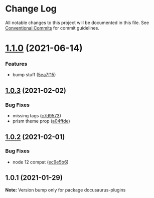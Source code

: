 # Change Log

All notable changes to this project will be documented in this file.
See [Conventional Commits](https://conventionalcommits.org) for commit guidelines.

# [1.1.0](https://github.com/jquense/docusaurus-plugins/compare/v1.0.3...v1.1.0) (2021-06-14)


### Features

* bump stuff ([5ea7f15](https://github.com/jquense/docusaurus-plugins/commit/5ea7f150ac3a18f0a0810ce48373cee04164803c))





## [1.0.3](https://github.com/4Catalyzer/docusaurus-plugin-react-metadata/compare/v1.0.2...v1.0.3) (2021-02-02)


### Bug Fixes

* missing tags ([c7d9573](https://github.com/4Catalyzer/docusaurus-plugin-react-metadata/commit/c7d95735bf0e40bc7ed0dfbd4f57456bf69fd854))
* prism theme prop ([a04ffde](https://github.com/4Catalyzer/docusaurus-plugin-react-metadata/commit/a04ffdeefa1eec4bc07aa16917c8732957a2e77f))





## [1.0.2](https://github.com/jquense/docusaurus-plugins/compare/v1.0.1...v1.0.2) (2021-02-01)


### Bug Fixes

* node 12 compat ([ec9e5b6](https://github.com/jquense/docusaurus-plugins/commit/ec9e5b6f261df36e65dc1ca72edd78de2fab4c68))





## 1.0.1 (2021-01-29)

**Note:** Version bump only for package docusaurus-plugins
